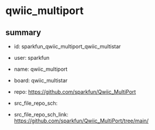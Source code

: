 # qwiic_multiport
 
## summary 
* id: sparkfun_qwiic_multiport_qwiic_multistar
* user: sparkfun
* name: qwiic_multiport
* board: qwiic_multistar
* repo: https://github.com/sparkfun/Qwiic_MultiPort



* src_file_repo_sch: 
* src_file_repo_sch_link: https://github.com/sparkfun/Qwiic_MultiPort/tree/main/




